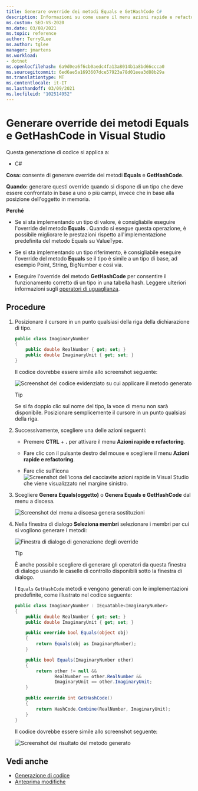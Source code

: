 ```yaml
---
title: Generare override dei metodi Equals e GetHashCode C#
description: Informazioni su come usare il menu azioni rapide e refactoring per generare metodi Equals e GetHashCode.
ms.custom: SEO-VS-2020
ms.date: 03/08/2021
ms.topic: reference
author: TerryGLee
ms.author: tglee
manager: jmartens
ms.workload:
- dotnet
ms.openlocfilehash: 6a9d0ea6f6cb0aedc4fa13a8014b1a8bd66ccca0
ms.sourcegitcommit: 6ed6ae5a1693607dce57923a78d01eea3d88b29a
ms.translationtype: MT
ms.contentlocale: it-IT
ms.lasthandoff: 03/09/2021
ms.locfileid: "102514952"
---
```

# <a name="generate-equals-and-gethashcode-method-overrides-in-visual-studio"></a>Generare override dei metodi Equals e GetHashCode in Visual Studio

Questa generazione di codice si applica a:

- C#

**Cosa:** consente di generare override dei metodi **Equals** e **GetHashCode**.

**Quando:** generare questi override quando si dispone di un tipo che deve essere confrontato in base a uno o più campi, invece che in base alla posizione dell'oggetto in memoria.

**Perché**

- Se si sta implementando un tipo di valore, è consigliabile eseguire l'override del metodo **Equals** . Quando si esegue questa operazione, è possibile migliorare le prestazioni rispetto all'implementazione predefinita del metodo Equals su ValueType.

- Se si sta implementando un tipo riferimento, è consigliabile eseguire l'override del metodo **Equals** se il tipo è simile a un tipo di base, ad esempio Point, String, BigNumber e così via.

- Eseguire l'override del metodo **GetHashCode** per consentire il funzionamento corretto di un tipo in una tabella hash. Leggere ulteriori informazioni sugli [operatori di uguaglianza](/dotnet/standard/design-guidelines/equality-operators).

## <a name="how-to"></a>Procedure

1. Posizionare il cursore in un punto qualsiasi della riga della dichiarazione di tipo.

    ```csharp
    public class ImaginaryNumber
    {
        public double RealNumber { get; set; }
        public double ImaginaryUnit { get; set; }
    }
    ```

   Il codice dovrebbe essere simile allo screenshot seguente:

   ![Screenshot del codice evidenziato su cui applicare il metodo generato](media/overrides-highlight-cs.png)

   > [!TIP]
   > Se si fa doppio clic sul nome del tipo, la voce di menu non sarà disponibile. Posizionare semplicemente il cursore in un punto qualsiasi della riga.

1. Successivamente, scegliere una delle azioni seguenti:

   - Premere **CTRL** + **.** per attivare il menu **Azioni rapide e refactoring**.

   - Fare clic con il pulsante destro del mouse e scegliere il menu **Azioni rapide e refactoring**.

   - Fare clic sull'icona ![Screenshot dell'icona del cacciavite azioni rapide in Visual Studio](../media/screwdriver-icon.png) che viene visualizzato nel margine sinistro.

1. Scegliere **Genera Equals(oggetto)** o **Genera Equals e GetHashCode** dal menu a discesa.

   ![Screenshot del menu a discesa genera sostituzioni](media/overrides-preview-cs.png)

1. Nella finestra di dialogo **Seleziona membri** selezionare i membri per cui si vogliono generare i metodi:

    ![Finestra di dialogo di generazione degli override](media/overrides-dialog-cs.png)

    > [!TIP]
    > È anche possibile scegliere di generare gli operatori da questa finestra di dialogo usando le caselle di controllo disponibili sotto la finestra di dialogo.

   I `Equals` `GetHashCode` metodi e vengono generati con le implementazioni predefinite, come illustrato nel codice seguente:

    ```csharp
   public class ImaginaryNumber : IEquatable<ImaginaryNumber>
    {
        public double RealNumber { get; set; }
        public double ImaginaryUnit { get; set; }

        public override bool Equals(object obj)
        {
            return Equals(obj as ImaginaryNumber);
        }

        public bool Equals(ImaginaryNumber other)
        {
            return other != null &&
                   RealNumber == other.RealNumber &&
                   ImaginaryUnit == other.ImaginaryUnit;
        }

        public override int GetHashCode()
        {
            return HashCode.Combine(RealNumber, ImaginaryUnit);
        }
    }
    ```

   Il codice dovrebbe essere simile allo screenshot seguente:

   ![Screenshot del risultato del metodo generato](media/overrides-result-cs.png)

## <a name="see-also"></a>Vedi anche

- [Generazione di codice](../code-generation-in-visual-studio.md)
- [Anteprima modifiche](../../ide/preview-changes.md)
